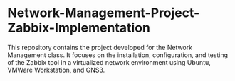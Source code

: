 # Network-Management-Project-Zabbix-Implementation
This repository contains the project developed for the Network Management class. It focuses on the installation, configuration, and testing of the Zabbix tool in a virtualized network environment using Ubuntu, VMWare Workstation, and GNS3.

